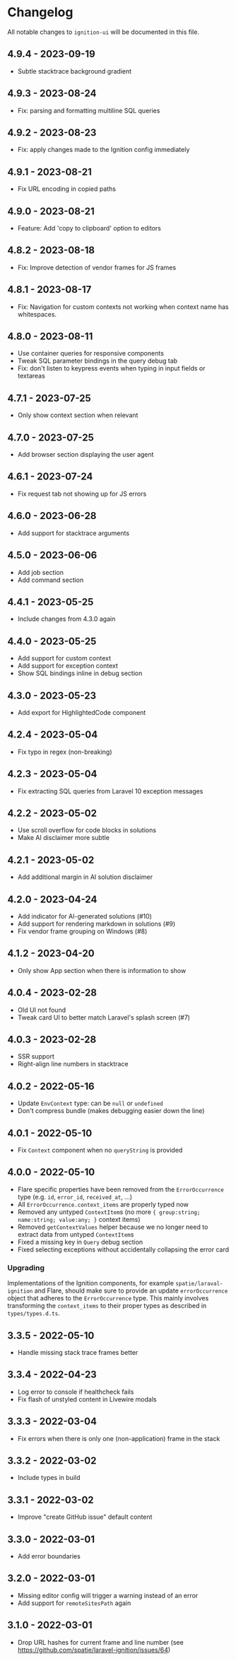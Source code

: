 # Changelog

All notable changes to `ignition-ui` will be documented in this file.

## 4.9.4 - 2023-09-19

- Subtle stacktrace background gradient

## 4.9.3 - 2023-08-24

- Fix: parsing and formatting multiline SQL queries

## 4.9.2 - 2023-08-23

- Fix: apply changes made to the Ignition config immediately

## 4.9.1 - 2023-08-21

- Fix URL encoding in copied paths

## 4.9.0 - 2023-08-21

- Feature: Add 'copy to clipboard' option to editors

## 4.8.2 - 2023-08-18

- Fix: Improve detection of vendor frames for JS frames

## 4.8.1 - 2023-08-17

- Fix: Navigation for custom contexts not working when context name has whitespaces.

## 4.8.0 - 2023-08-11

- Use container queries for responsive components
- Tweak SQL parameter bindings in the query debug tab
- Fix: don't listen to keypress events when typing in input fields or textareas

## 4.7.1 - 2023-07-25

- Only show context section when relevant

## 4.7.0 - 2023-07-25

- Add browser section displaying the user agent

## 4.6.1 - 2023-07-24

- Fix request tab not showing up for JS errors

## 4.6.0 - 2023-06-28

- Add support for stacktrace arguments

## 4.5.0 - 2023-06-06

- Add job section
- Add command section

## 4.4.1 - 2023-05-25

- Include changes from 4.3.0 again

## 4.4.0 - 2023-05-25

- Add support for custom context
- Add support for exception context
- Show SQL bindings inline in debug section

## 4.3.0 - 2023-05-23

- Add export for HighlightedCode component

## 4.2.4 - 2023-05-04

- Fix typo in regex (non-breaking)

## 4.2.3 - 2023-05-04

- Fix extracting SQL queries from Laravel 10 exception messages

## 4.2.2 - 2023-05-02

- Use scroll overflow for code blocks in solutions
- Make AI disclaimer more subtle

## 4.2.1 - 2023-05-02

- Add additional margin in AI solution disclaimer

## 4.2.0 - 2023-04-24

- Add indicator for AI-generated solutions (#10)
- Add support for rendering markdown in solutions (#9)
- Fix vendor frame grouping on Windows (#8)

## 4.1.2 - 2023-04-20

- Only show App section when there is information to show

## 4.0.4 - 2023-02-28

- Old UI not found
- Tweak card UI to better match Laravel's splash screen (#7)

## 4.0.3 - 2023-02-28

- SSR support
- Right-align line numbers in stacktrace

## 4.0.2 - 2022-05-16

- Update `EnvContext` type: can be `null` or `undefined`
- Don't compress bundle (makes debugging easier down the line)

## 4.0.1 - 2022-05-10

- Fix `Context` component when no `queryString` is provided

## 4.0.0 - 2022-05-10

- Flare specific properties have been removed from the `ErrorOccurrence` type (e.g. `id`, `error_id`, `received_at`, ...)
- All `ErrorOccurrence.context_items` are properly typed now
- Removed any untyped `ContextItem`s (no more `{ group:string; name:string; value:any; }` context items)
- Removed `getContextValues` helper because we no longer need to extract data from untyped `ContextItem`s
- Fixed a missing key in `Query` debug section
- Fixed selecting exceptions without accidentally collapsing the error card

### Upgrading

Implementations of the Ignition components, for example `spatie/laraval-ignition` and Flare, should make sure to provide an update `errorOccurrence` object that adheres to the `ErrorOccurrence` type. This mainly involves transforming the `context_items` to their proper types as described in `types/types.d.ts`.

## 3.3.5 - 2022-05-10

- Handle missing stack trace frames better

## 3.3.4 - 2022-04-23

- Log error to console if healthcheck fails
- Fix flash of unstyled content in Livewire modals

## 3.3.3 - 2022-03-04

- Fix errors when there is only one (non-application) frame in the stack

## 3.3.2 - 2022-03-02

- Include types in build

## 3.3.1 - 2022-03-02

- Improve "create GitHub issue" default content

## 3.3.0 - 2022-03-01

- Add error boundaries

## 3.2.0 - 2022-03-01

- Missing editor config will trigger a warning instead of an error
- Add support for `remoteSitesPath` again

## 3.1.0 - 2022-03-01

- Drop URL hashes for current frame and line number (see https://github.com/spatie/laravel-ignition/issues/64)
